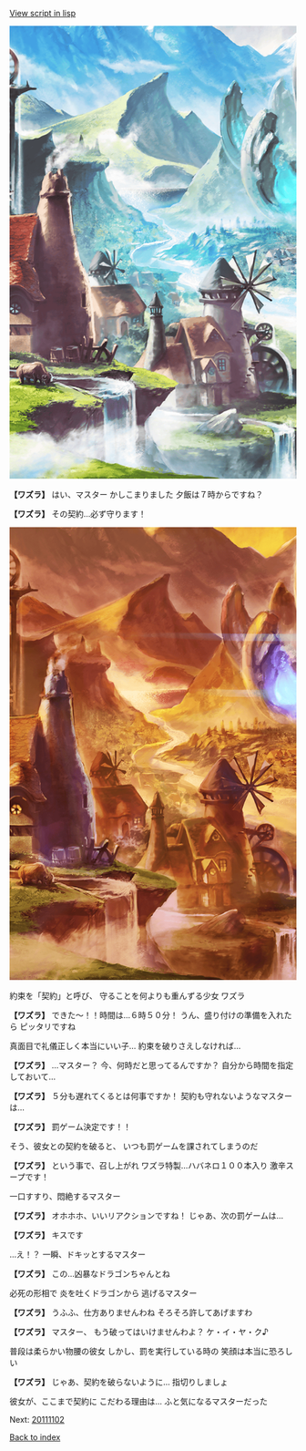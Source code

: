 [View script in lisp](../scripts/20111101.txt)

![foot_mountain_village.png](../images/backgrounds/foot_mountain_village.png)

**【ワズラ】**
はい、マスター
かしこまりました
夕飯は７時からですね？

**【ワズラ】**
その契約…必ず守ります！

![foot_mountain_village_evening.png](../images/backgrounds/foot_mountain_village_evening.png)

約束を「契約」と呼び、
守ることを何よりも重んずる少女
ワズラ

**【ワズラ】**
できた〜！！時間は…６時５０分！
うん、盛り付けの準備を入れたら
ピッタリですね

真面目で礼儀正しく本当にいい子…
約束を破りさえしなければ…

**【ワズラ】**
…マスター？
今、何時だと思ってるんですか？
自分から時間を指定しておいて…

**【ワズラ】**
５分も遅れてくるとは何事ですか！
契約も守れないようなマスターは…

**【ワズラ】**
罰ゲーム決定です！！

そう、彼女との契約を破ると、
いつも罰ゲームを課されてしまうのだ

**【ワズラ】**
という事で、召し上がれ
ワズラ特製…ハバネロ１００本入り
激辛スープです！

一口すすり、悶絶するマスター

**【ワズラ】**
オホホホ、いいリアクションですね！
じゃあ、次の罰ゲームは…

**【ワズラ】**
キスです

…え！？
一瞬、ドキッとするマスター

**【ワズラ】**
この…凶暴なドラゴンちゃんとね

必死の形相で
炎を吐くドラゴンから
逃げるマスター

**【ワズラ】**
うふふ、仕方ありませんわね
そろそろ許してあげますわ

**【ワズラ】**
マスター、
もう破ってはいけませんわよ？
ケ・イ・ヤ・ク♪

普段は柔らかい物腰の彼女
しかし、罰を実行している時の
笑顔は本当に恐ろしい

**【ワズラ】**
じゃあ、契約を破らないように…
指切りしましょ

彼女が、ここまで契約に
こだわる理由は…
ふと気になるマスターだった

Next: [20111102](20111102.md)

[Back to index](index.md)
